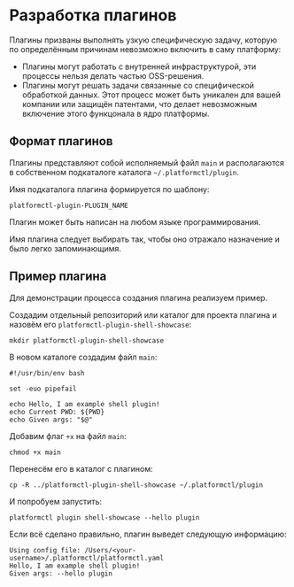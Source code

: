 # Разработка плагинов

Плагины призваны выполнять узкую специфическую задачу, которую по определённым
причинам невозможно включить в саму платформу:

- Плагины могут работать с внутренней инфраструктурой, эти процессы нельзя
  делать частью OSS-решения.
- Плагины могут решать задачи связанные со специфической обработкой данных. Этот
  процесс может быть уникален для вашей компании или защищён патентами, что
  делает невозможным включение этого функцонала в ядро платформы.

## Формат плагинов

Плагины представляют собой исполняемый файл `main` и располагаются в собственном
подкаталоге каталога `~/.platformctl/plugin`.

Имя подкаталога плагина формируется по шаблону:

```
platformctl-plugin-PLUGIN_NAME
```

Плагин может быть написан на любом языке программирования.

Имя плагина следует выбирать так, чтобы оно отражало назначение и было легко
запоминающимя.

## Пример плагина

Для демонстрации процесса создания плагина реализуем пример.

Создадим отдельный репозиторий или каталог для проекта плагина и назовём
его `platformctl-plugin-shell-showcase`:

```shell
mkdir platformctl-plugin-shell-showcase
```

В новом каталоге создадим файл `main`:

```shell title="main"
#!/usr/bin/env bash

set -euo pipefail

echo Hello, I am example shell plugin!
echo Current PWD: ${PWD}
echo Given args: "$@"
```

Добавим флаг `+x` на файл `main`:

```shell
chmod +x main
```

Перенесём его в каталог с плагином:

```shell
cp -R ../platformctl-plugin-shell-showcase ~/.platformctl/plugin
```

И попробуем запустить:

```shell
platformctl plugin shell-showcase --hello plugin
```

Если всё сделано правильно, плагин выведет следующую информацию:

```
Using config file: /Users/<your-username>/.platformctl/platformctl.yaml
Hello, I am example shell plugin!
Given args: --hello plugin
```
